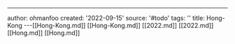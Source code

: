 ---
author: ohmanfoo
created: '2022-09-15'
source: '#todo'
tags: ''
title: Hong-Kong
---[[Hong-Kong.md]]
[[Hong-Kong.md]]
[[2022.md]]
[[2022.md]]
[[Hong.md]]
[[Hong.md]]
